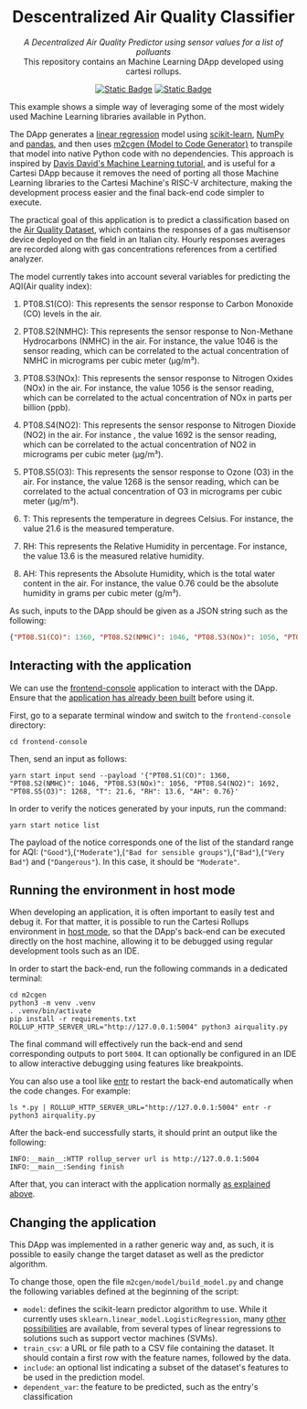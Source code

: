 <div align="center">
    <h1>Descentralized Air Quality Classifier</h1>
    <i>A Decentralized Air Quality Predictor using sensor values for a list of polluants</i>
</div>
<div align="center">
  This repository contains an Machine Learning DApp developed using cartesi rollups.
</div>

<div align="center">
  
  <a href="">[![Static Badge](https://img.shields.io/badge/cartesi--rollups-1.0.0-5bd1d7)](https://docs.cartesi.io/cartesi-rollups/)</a>
  <a href="">[![Static Badge](https://img.shields.io/badge/python-3.11-yellow)](https://www.python.org/)</a>
</div>

This example shows a simple way of leveraging some of the most widely used Machine Learning libraries available in Python.

The DApp generates a [linear regression](https://en.wikipedia.org/wiki/Logistic_regression) model using [scikit-learn](https://scikit-learn.org/), [NumPy](https://numpy.org/) and [pandas](https://pandas.pydata.org/), and then uses [m2cgen (Model to Code Generator)](https://github.com/BayesWitnesses/m2cgen) to transpile that model into native Python code with no dependencies.
This approach is inspired by [Davis David's Machine Learning tutorial](https://www.freecodecamp.org/news/transform-machine-learning-models-into-native-code-with-zero-dependencies/), and is useful for a Cartesi DApp because it removes the need of porting all those Machine Learning libraries to the Cartesi Machine's RISC-V architecture, making the development process easier and the final back-end code simpler to execute.

The practical goal of this application is to predict a classification based on the [Air Quality Dataset](https://www.kaggle.com/datasets/fedesoriano/air-quality-data-set/), which contains the responses of a gas multisensor device deployed on the field in an Italian city. Hourly responses averages are recorded along with gas concentrations references from a certified analyzer.

The model currently takes into account several variables for predicting the AQI(Air quality index):

1. PT08.S1(CO): This represents the sensor response to Carbon Monoxide (CO) levels in the air.

2. PT08.S2(NMHC): This represents the sensor response to Non-Methane Hydrocarbons (NMHC) in the air. For instance, the value 1046 is the sensor reading, which can be correlated to the actual concentration of NMHC in micrograms per cubic meter (µg/m³).

3. PT08.S3(NOx): This represents the sensor response to Nitrogen Oxides (NOx) in the air. For instance, the value 1056 is the sensor reading, which can be correlated to the actual concentration of NOx in parts per billion (ppb).

4. PT08.S4(NO2): This represents the sensor response to Nitrogen Dioxide (NO2) in the air. For instance , the value 1692 is the sensor reading, which can be correlated to the actual concentration of NO2 in micrograms per cubic meter (µg/m³).

5. PT08.S5(O3): This represents the sensor response to Ozone (O3) in the air. For instance, the value 1268 is the sensor reading, which can be correlated to the actual concentration of O3 in micrograms per cubic meter (µg/m³).

6. T: This represents the temperature in degrees Celsius. For instance, the value 21.6 is the measured temperature.

7. RH: This represents the Relative Humidity in percentage. For instance, the value 13.6 is the measured relative humidity.

8. AH: This represents the Absolute Humidity, which is the total water content in the air. For instance, the value 0.76 could be the absolute humidity in grams per cubic meter (g/m³).

As such, inputs to the DApp should be given as a JSON string such as the following:

```json
{"PT08.S1(CO)": 1360, "PT08.S2(NMHC)": 1046, "PT08.S3(NOx)": 1056, "PT08.S4(NO2)": 1692, "PT08.S5(O3)": 1268, "T": 21.6, "RH": 13.6, "AH": 0.76}
```

## Interacting with the application

We can use the [frontend-console](../frontend-console) application to interact with the DApp.
Ensure that the [application has already been built](../frontend-console/README.md#building) before using it.

First, go to a separate terminal window and switch to the `frontend-console` directory:

```shell
cd frontend-console
```

Then, send an input as follows:

```shell
yarn start input send --payload '{"PT08.S1(CO)": 1360, "PT08.S2(NMHC)": 1046, "PT08.S3(NOx)": 1056, "PT08.S4(NO2)": 1692, "PT08.S5(O3)": 1268, "T": 21.6, "RH": 13.6, "AH": 0.76}'
```

In order to verify the notices generated by your inputs, run the command:

```shell
yarn start notice list
```

The payload of the notice corresponds one of the list of the standard range for AQI: (`"Good"`),(`"Moderate"`),(`"Bad for sensible groups"`),(`"Bad"`),(`"Very Bad"`) and (`"Dangerous"`).
In this case, it should be `"Moderate"`.

## Running the environment in host mode

When developing an application, it is often important to easily test and debug it. For that matter, it is possible to run the Cartesi Rollups environment in [host mode](../README.md#host-mode), so that the DApp's back-end can be executed directly on the host machine, allowing it to be debugged using regular development tools such as an IDE.

In order to start the back-end, run the following commands in a dedicated terminal:

```shell
cd m2cgen
python3 -m venv .venv
. .venv/bin/activate
pip install -r requirements.txt
ROLLUP_HTTP_SERVER_URL="http://127.0.0.1:5004" python3 airquality.py
```

The final command will effectively run the back-end and send corresponding outputs to port `5004`.
It can optionally be configured in an IDE to allow interactive debugging using features like breakpoints.

You can also use a tool like [entr](https://eradman.com/entrproject/) to restart the back-end automatically when the code changes. For example:

```shell
ls *.py | ROLLUP_HTTP_SERVER_URL="http://127.0.0.1:5004" entr -r python3 airquality.py
```

After the back-end successfully starts, it should print an output like the following:

```log
INFO:__main__:HTTP rollup_server url is http://127.0.0.1:5004
INFO:__main__:Sending finish
```

After that, you can interact with the application normally [as explained above](#interacting-with-the-application).

## Changing the application

This DApp was implemented in a rather generic way and, as such, it is possible to easily change the target dataset as well as the predictor algorithm.

To change those, open the file `m2cgen/model/build_model.py` and change the following variables defined at the beginning of the script:

- `model`: defines the scikit-learn predictor algorithm to use. While it currently uses `sklearn.linear_model.LogisticRegression`, many [other possibilities](https://scikit-learn.org/stable/modules/classes.html) are available, from several types of linear regressions to solutions such as support vector machines (SVMs).
- `train_csv`: a URL or file path to a CSV file containing the dataset. It should contain a first row with the feature names, followed by the data.
- `include`: an optional list indicating a subset of the dataset's features to be used in the prediction model.
- `dependent_var`: the feature to be predicted, such as the entry's classification
